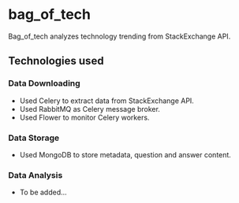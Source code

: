 # bag_of_tech
Bag_of_tech analyzes technology trending from StackExchange API.

## Technologies used

### Data Downloading
* Used Celery to extract data from StackExchange API.
* Used RabbitMQ as Celery message broker.
* Used Flower to monitor Celery workers.

### Data Storage
* Used MongoDB to store metadata, question and answer content.

### Data Analysis
* To be added...